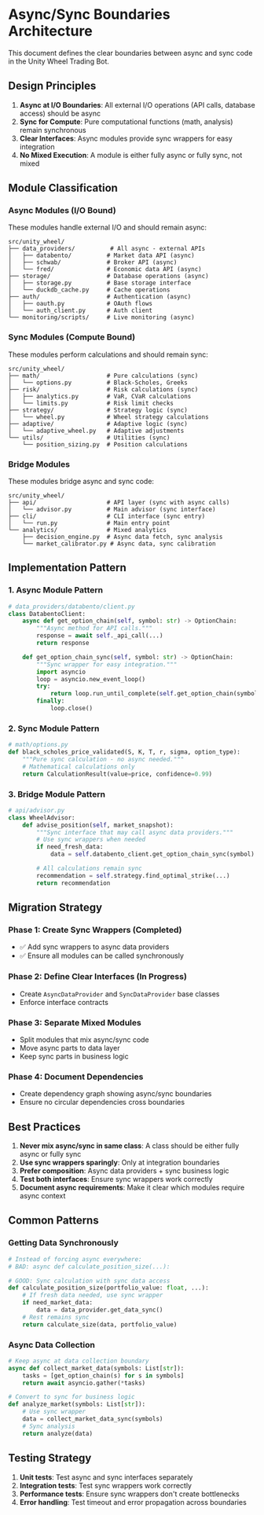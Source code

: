 # Async/Sync Boundaries Architecture

This document defines the clear boundaries between async and sync code in the Unity Wheel Trading Bot.

## Design Principles

1. **Async at I/O Boundaries**: All external I/O operations (API calls, database access) should be async
2. **Sync for Compute**: Pure computational functions (math, analysis) remain synchronous
3. **Clear Interfaces**: Async modules provide sync wrappers for easy integration
4. **No Mixed Execution**: A module is either fully async or fully sync, not mixed

## Module Classification

### Async Modules (I/O Bound)

These modules handle external I/O and should remain async:

```
src/unity_wheel/
├── data_providers/          # All async - external APIs
│   ├── databento/          # Market data API (async)
│   ├── schwab/             # Broker API (async)
│   └── fred/               # Economic data API (async)
├── storage/                # Database operations (async)
│   ├── storage.py          # Base storage interface
│   └── duckdb_cache.py     # Cache operations
├── auth/                   # Authentication (async)
│   ├── oauth.py            # OAuth flows
│   └── auth_client.py      # Auth client
└── monitoring/scripts/     # Live monitoring (async)
```

### Sync Modules (Compute Bound)

These modules perform calculations and should remain sync:

```
src/unity_wheel/
├── math/                   # Pure calculations (sync)
│   └── options.py          # Black-Scholes, Greeks
├── risk/                   # Risk calculations (sync)
│   ├── analytics.py        # VaR, CVaR calculations
│   └── limits.py           # Risk limit checks
├── strategy/               # Strategy logic (sync)
│   └── wheel.py            # Wheel strategy calculations
├── adaptive/               # Adaptive logic (sync)
│   └── adaptive_wheel.py   # Adaptive adjustments
└── utils/                  # Utilities (sync)
    └── position_sizing.py  # Position calculations
```

### Bridge Modules

These modules bridge async and sync code:

```
src/unity_wheel/
├── api/                    # API layer (sync with async calls)
│   └── advisor.py          # Main advisor (sync interface)
├── cli/                    # CLI interface (sync entry)
│   └── run.py              # Main entry point
└── analytics/              # Mixed analytics
    ├── decision_engine.py  # Async data fetch, sync analysis
    └── market_calibrator.py # Async data, sync calibration
```

## Implementation Pattern

### 1. Async Module Pattern

```python
# data_providers/databento/client.py
class DatabentoClient:
    async def get_option_chain(self, symbol: str) -> OptionChain:
        """Async method for API calls."""
        response = await self._api_call(...)
        return response

    def get_option_chain_sync(self, symbol: str) -> OptionChain:
        """Sync wrapper for easy integration."""
        import asyncio
        loop = asyncio.new_event_loop()
        try:
            return loop.run_until_complete(self.get_option_chain(symbol))
        finally:
            loop.close()
```

### 2. Sync Module Pattern

```python
# math/options.py
def black_scholes_price_validated(S, K, T, r, sigma, option_type):
    """Pure sync calculation - no async needed."""
    # Mathematical calculations only
    return CalculationResult(value=price, confidence=0.99)
```

### 3. Bridge Module Pattern

```python
# api/advisor.py
class WheelAdvisor:
    def advise_position(self, market_snapshot):
        """Sync interface that may call async data providers."""
        # Use sync wrappers when needed
        if need_fresh_data:
            data = self.databento_client.get_option_chain_sync(symbol)

        # All calculations remain sync
        recommendation = self.strategy.find_optimal_strike(...)
        return recommendation
```

## Migration Strategy

### Phase 1: Create Sync Wrappers (Completed)
- ✅ Add sync wrappers to async data providers
- ✅ Ensure all modules can be called synchronously

### Phase 2: Define Clear Interfaces (In Progress)
- Create `AsyncDataProvider` and `SyncDataProvider` base classes
- Enforce interface contracts

### Phase 3: Separate Mixed Modules
- Split modules that mix async/sync code
- Move async parts to data layer
- Keep sync parts in business logic

### Phase 4: Document Dependencies
- Create dependency graph showing async/sync boundaries
- Ensure no circular dependencies cross boundaries

## Best Practices

1. **Never mix async/sync in same class**: A class should be either fully async or fully sync
2. **Use sync wrappers sparingly**: Only at integration boundaries
3. **Prefer composition**: Async data providers + sync business logic
4. **Test both interfaces**: Ensure sync wrappers work correctly
5. **Document async requirements**: Make it clear which modules require async context

## Common Patterns

### Getting Data Synchronously
```python
# Instead of forcing async everywhere:
# BAD: async def calculate_position_size(...):

# GOOD: Sync calculation with sync data access
def calculate_position_size(portfolio_value: float, ...):
    # If fresh data needed, use sync wrapper
    if need_market_data:
        data = data_provider.get_data_sync()
    # Rest remains sync
    return calculate_size(data, portfolio_value)
```

### Async Data Collection
```python
# Keep async at data collection boundary
async def collect_market_data(symbols: List[str]):
    tasks = [get_option_chain(s) for s in symbols]
    return await asyncio.gather(*tasks)

# Convert to sync for business logic
def analyze_market(symbols: List[str]):
    # Use sync wrapper
    data = collect_market_data_sync(symbols)
    # Sync analysis
    return analyze(data)
```

## Testing Strategy

1. **Unit tests**: Test async and sync interfaces separately
2. **Integration tests**: Test sync wrappers work correctly
3. **Performance tests**: Ensure sync wrappers don't create bottlenecks
4. **Error handling**: Test timeout and error propagation across boundaries

